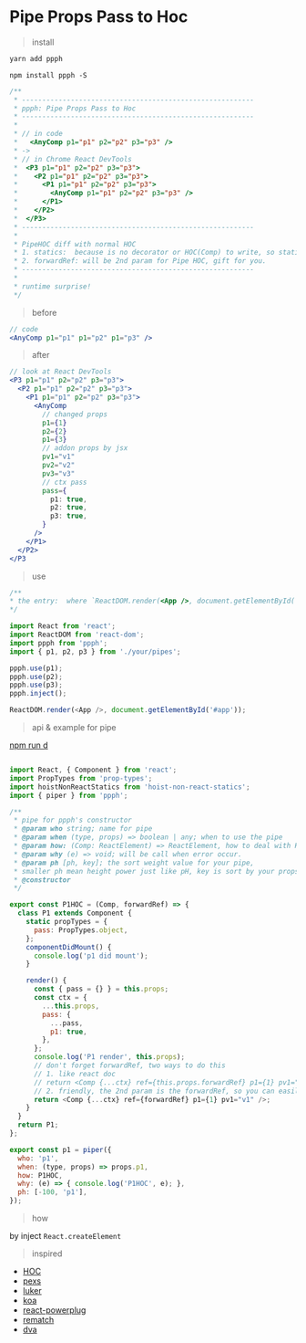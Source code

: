 # **P**ipe **P**rops **P**ass to **H**oc

> install

```bash
yarn add ppph
```

```
npm install ppph -S
```


```js
/**
 * ---------------------------------------------------------
 * ppph: Pipe Props Pass to Hoc
 * ---------------------------------------------------------
 *
 * // in code
 *   <AnyComp p1="p1" p2="p2" p3="p3" />
 * ->
 * // in Chrome React DevTools
 *  <P3 p1="p1" p2="p2" p3="p3">
 *    <P2 p1="p1" p2="p2" p3="p3">
 *      <P1 p1="p1" p2="p2" p3="p3">
 *        <AnyComp p1="p1" p2="p2" p3="p3" />
 *      </P1>
 *    </P2>
 *  </P3>
 * ---------------------------------------------------------
 *
 * PipeHOC diff with normal HOC
 * 1. statics:  because is no decorator or HOC(Comp) to write, so statics is no need to hoist
 * 2. forwardRef: will be 2nd param for Pipe HOC, gift for you.
 * ---------------------------------------------------------
 *
 * runtime surprise!
 */
```

> before
```jsx
// code
<AnyComp p1="p1" p1="p2" p1="p3" />
```

> after
```jsx
// look at React DevTools
<P3 p1="p1" p2="p2" p3="p3">
  <P2 p1="p1" p2="p2" p3="p3">
    <P1 p1="p1" p2="p2" p3="p3">
      <AnyComp
        // changed props
        p1={1}
        p2={2}
        p1={3}
        // addon props by jsx
        pv1="v1"
        pv2="v2"
        pv3="v3"
        // ctx pass
        pass={
          p1: true,
          p2: true,
          p3: true,
        }
      />
    </P1>
  </P2>
</P3
```

> use

```js
/**
* the entry:  where `ReactDOM.render(<App />, document.getElementById('#app'))`
*/

import React from 'react';
import ReactDOM from 'react-dom';
import ppph from 'ppph';
import { p1, p2, p3 } from './your/pipes';

ppph.use(p1);
ppph.use(p2);
ppph.use(p3);
ppph.inject();

ReactDOM.render(<App />, document.getElementById('#app'));
```

> api & example for pipe

[npm run d](./test)

```js

import React, { Component } from 'react';
import PropTypes from 'prop-types';
import hoistNonReactStatics from 'hoist-non-react-statics';
import { piper } from 'ppph';

/**
 * pipe for ppph's constructor
 * @param who string; name for pipe
 * @param when (type, props) => boolean | any; when to use the pipe
 * @param how: (Comp: ReactElement) => ReactElement, how to deal with HOC
 * @param why (e) => void; will be call when error occur.
 * @param ph [ph, key]; the sort weight value for your pipe,
 * smaller ph mean height power just like pH, key is sort by your props write sort, default ph is 7.
 * @constructor
 */

export const P1HOC = (Comp, forwardRef) => {
  class P1 extends Component {
    static propTypes = {
      pass: PropTypes.object,
    };
    componentDidMount() {
      console.log('p1 did mount');
    }

    render() {
      const { pass = {} } = this.props;
      const ctx = {
        ...this.props,
        pass: {
          ...pass,
          p1: true,
        },
      };
      console.log('P1 render', this.props);
      // don't forget forwardRef, two ways to do this
      // 1. like react doc
      // return <Comp {...ctx} ref={this.props.forwardRef} p1={1} pv1="v1" />;
      // 2. friendly, the 2nd param is the forwardRef, so you can easily write by this
      return <Comp {...ctx} ref={forwardRef} p1={1} pv1="v1" />;
    }
  }
  return P1;
};

export const p1 = piper({
  who: 'p1',
  when: (type, props) => props.p1,
  how: P1HOC,
  why: (e) => { console.log('P1HOC', e); },
  ph: [-100, 'p1'],
});

```

> how

by inject `React.createElement`

> inspired

- [HOC](https://reactjs.org/docs/higher-order-components.html)
- [pexs](https://wnpm.corp.bianlifeng.com/package/@wnpm/pexs)
- [luker](https://wnpm.corp.bianlifeng.com/package/@wnpm/lurker)
- [koa](https://github.com/koajs/koa/)
- [react-powerplug](https://github.com/renatorib/react-powerplug)
- [rematch](https://github.com/rematch/rematch)
- [dva](https://github.com/dvajs/dva)
